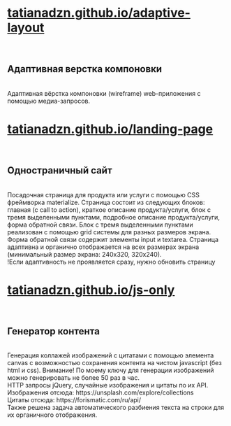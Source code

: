 <h1><a href="https://tatianadzn.github.io/adaptive-layout">tatianadzn.github.io/adaptive-layout</a></h1>
<br><h2>Адаптивная верстка компоновки</h2>
<br>Адаптивная вёрстка компоновки (wireframe) web-приложения с помощью медиа-запросов.

<h1><a href="https://tatianadzn.github.io/landing-page">tatianadzn.github.io/landing-page</a></h1>
<br><h2>Одностраничный сайт</h2>
<br>Посадочная страница для продукта или услуги с помощью CSS фреймворка materialize. Страница состоит из следующих блоков: главная (с call to action), краткое описание продукта/услуги, блок с тремя выделенными пунктами, подробное описание продукта/услуги, форма обратной связи. Блок с тремя выделенными пунктами реализован с помощью grid системы для разных размеров экрана. Форма обратной связи содержит элементы input и textarea. Страница адаптивна и органично отображается на всех размерах экрана (минимальный размер экрана: 240х320, 320х240). 
<br>!Если адаптивность не проявляется сразу, нужно обновить страницу

<h1><a href="https://tatianadzn.github.io/js-only">tatianadzn.github.io/js-only</a></h1>
<br><h2>Генератор контента</h2>
<br>Генерация коллажей изображений с цитатами с помощью элемента canvas с возможностью сохранения контента на чистом javascript (без html и css). 
Внимание! По моему ключу для генерации изображений можно генерировать не более 50 раз в час.
<br>HTTP запросы jQuery, случайные изображения и цитаты по их API.
<br>Изображения отсюда: https://unsplash.com/explore/collections
<br>Цитаты отсюда: https://forismatic.com/ru/api/
<br>Также решена задача автоматического разбиения текста на строки для их органичного отображения.
